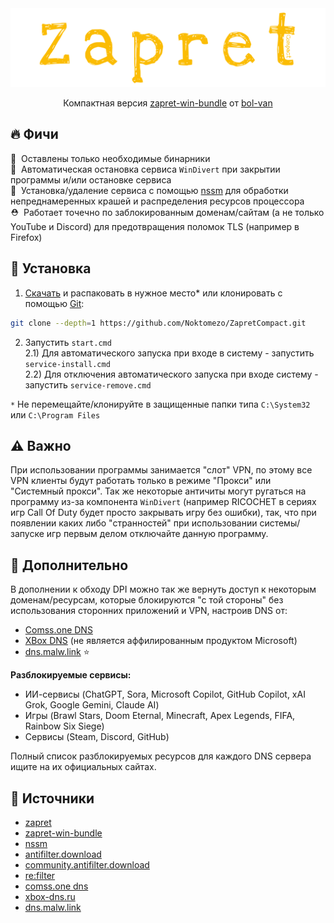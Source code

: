 <div align="center">
	<img src="assets/thumbnail.svg" alt="thumbnail"/>
	<p>Компактная версия <a href="https://github.com/bol-van/zapret-win-bundle">zapret-win-bundle</a> от <a href="https://github.com/bol-van">bol-van</a></p>
</div>

## 🔥 Фичи
🍃&nbsp; Оставлены только необходимые бинарники<br>
🧹&nbsp; Автоматическая остановка сервиса `WinDivert` при закрытии программы и/или остановке сервиса<br>
💾&nbsp; Установка/удаление сервиса с помощью [nssm](https://nssm.cc/) для обработки непреднамеренных крашей и распределения ресурсов процессора<br>
⛑️&nbsp; Работает точечно по заблокированным доменам/сайтам (а не только YouTube и Discord) для предотвращения поломок TLS (например в Firefox)

## 🧩 Установка
1) [Скачать](https://github.com/Noktomezo/ZapretCompact/archive/refs/heads/main.zip) и распаковать в нужное место\* или клонировать c помощью [Git](https://git-scm.com/downloads):
```bash
git clone --depth=1 https://github.com/Noktomezo/ZapretCompact.git
```
2) Запустить `start.cmd`<br>
2.1) Для автоматического запуска при входе в систему - запустить `service-install.cmd`<br>
2.2) Для отключения автоматического запуска при входе систему - запустить `service-remove.cmd`

`*` Не перемещайте/клонируйте в защищенные папки типа `C:\System32` или `C:\Program Files`

## ⚠️ Важно
При использовании программы занимается "слот" VPN, по этому все VPN клиенты будут работать только в режиме "Прокси" или "Системный прокси". Так же некоторые античиты могут ругаться на программу из-за компонента `WinDivert` (например RICOCHET в сериях игр Call Of Duty будет просто закрывать игру без ошибки), так, что при появлении каких либо "странностей" при использовании системы/запуске игр первым делом отключайте данную программу.

## 🧐 Дополнительно
В дополнении к обходу DPI можно так же вернуть доступ к некоторым доменам/ресурсам, которые блокируются "с той стороны" без использования сторонних приложений и VPN, настроив DNS от:
- [Comss.one DNS](https://www.comss.ru/page.php?id=7315)
- [XBox DNS](https://xbox-dns.ru/) (не является аффилированным продуктом Microsoft)
- [dns.malw.link](https://info.dns.malw.link/) ⭐

**Разблокируемые сервисы:**
- ИИ-сервисы (ChatGPT, Sora, Microsoft Copilot, GitHub Copilot, xAI Grok, Google Gemini, Claude AI)
- Игры (Brawl Stars, Doom Eternal, Minecraft, Apex Legends, FIFA, Rainbow Six Siege)
- Сервисы (Steam, Discord, GitHub)

Полный список разблокируемых ресурсов для каждого DNS сервера ищите на их официальных сайтах.

## 👾 Источники
- [zapret](https://github.com/bol-van/zapret)
- [zapret-win-bundle](https://github.com/bol-van/zapret-win-bundle)
- [nssm](https://github.com/kirillkovalenko/nssm)
- [antifilter.download](https://antifilter.download)
- [community.antifilter.download](https://community.antifilter.download)
- [re:filter](https://github.com/1andrevich/Re-filter-lists)
- [comss.one dns](https://www.comss.ru/page.php?id=7315)
- [xbox-dns.ru](https://xbox-dns.ru)
- [dns.malw.link](https://info.dns.malw.link/)
